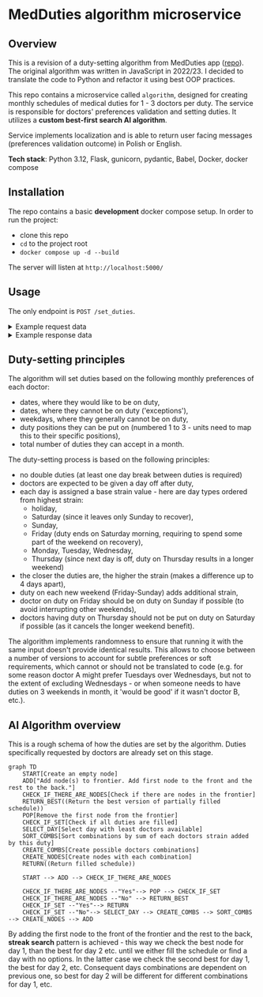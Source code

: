 # MedDuties algorithm microservice

## Overview
This is a revision of a duty-setting algorithm from MedDuties app ([repo](https://github.com/marcinbogdanowicz/MedDuties)). The original algorithm was written in JavaScript in 2022/23. I decided to translate the code to Python and refactor it using best OOP practices.

This repo contains a microservice called `algorithm`, designed for creating monthly schedules of medical duties
for 1 - 3 doctors per duty. The service is responsible for doctors' preferences validation and setting duties. It utilizes a **custom best-first search AI algorithm**.

Service implements localization and is able to return user facing messages (preferences validation outcome) in Polish or English.

**Tech stack**: Python 3.12, Flask, gunicorn, pydantic, Babel, Docker, docker compose

## Installation

The repo contains a basic **development** docker compose setup. In order to run the project:
- clone this repo
- `cd` to the project root
- `docker compose up -d --build`

The server will listen at `http://localhost:5000/`

## Usage

The only endpoint is `POST /set_duties`.

<details>
<summary>Example request data</summary>

```json
{
    "year": 2025,
    "month": 1,
    "doctors_per_duty": 2,
    "doctors": [
        {
            "pk": 1,
            "name": "Elizabeth Davis",
            "preferences": {
                "exceptions": [11, 12, 13],
                "requested_days": [10, 14],
                "preferred_weekdays": [0, 1, 3, 4, 5, 6],
                "preferred_positions": [1, 2],
                "maximum_accepted_duties": 15
            },
            "last_month_duties": [19, 24],
            "next_month_duties": [1, 17]
        },
        {
            "pk": 2,
            "name": "Dustin Bray",
            "preferences": {
                "exceptions": [],
                "requested_days": [],
                "preferred_weekdays": [0, 1, 2, 3, 4, 5, 6],
                "preferred_positions": [1, 2],
                "maximum_accepted_duties": 15
            },
            "last_month_duties": [],
            "next_month_duties": []
        },
        {
            "pk": 3,
            "name": "Matthew Garrett",
            "preferences": {
                "exceptions": [],
                "requested_days": [],
                "preferred_weekdays": [0, 1, 2, 3, 4, 5, 6],
                "preferred_positions": [1, 2],
                "maximum_accepted_duties": 15
            },
            "last_month_duties": [],
            "next_month_duties": []
        },
        {
            "pk": 4,
            "name": "Tammy Ward",
            "preferences": {
                "exceptions": [],
                "requested_days": [],
                "preferred_weekdays": [0, 1, 2, 3, 4, 5, 6],
                "preferred_positions": [1, 2],
                "maximum_accepted_duties": 15
            },
            "last_month_duties": [],
            "next_month_duties": []
        },
        {
            "pk": 5,
            "name": "Connor Murphy",
            "preferences": {
                "exceptions": [],
                "requested_days": [],
                "preferred_weekdays": [0, 1, 2, 3, 4, 5, 6],
                "preferred_positions": [1, 2],
                "maximum_accepted_duties": 15
            },
            "last_month_duties": [],
            "next_month_duties": []
        }
    ],
    "duties": [
        {
            "pk": 1,
            "doctor_pk": 5,
            "day": 1,
            "position": 2,
            "strain_points": 20,
            "set_by_user": true
        },
        {
            "pk": 2,
            "doctor_pk": 1,
            "day": 3,
            "position": 1,
            "strain_points": 15,
            "set_by_user": true
        }
    ],
    "locale": "pl" // optional; available options: pl, en
}
```
</details>

<details>
<summary>Example response data</summary>

```json
{
    "duties": [
        {
            "day": 1,
            "doctor_pk": 2,
            "pk": null,
            "position": 1,
            "set_by_user": false,
            "strain_points": 140
        },
        {
            "day": 1,
            "doctor_pk": 5,
            "pk": 1,
            "position": 2,
            "set_by_user": true,
            "strain_points": 20
        },
        {
            "day": 2,
            "doctor_pk": 4,
            "pk": null,
            "position": 1,
            "set_by_user": false,
            "strain_points": 70
        },
        {
            "day": 2,
            "doctor_pk": 3,
            "pk": null,
            "position": 2,
            "set_by_user": false,
            "strain_points": 70
        },
        {
            "day": 3,
            "doctor_pk": 1,
            "pk": 2,
            "position": 1,
            "set_by_user": true,
            "strain_points": 15
        },
        {
            "day": 3,
            "doctor_pk": 5,
            "pk": null,
            "position": 2,
            "set_by_user": false,
            "strain_points": 90
        },
        {
            "day": 4,
            "doctor_pk": 2,
            "pk": null,
            "position": 1,
            "set_by_user": false,
            "strain_points": 110
        },
        {
            "day": 4,
            "doctor_pk": 3,
            "pk": null,
            "position": 2,
            "set_by_user": false,
            "strain_points": 110
        },
        {
            "day": 5,
            "doctor_pk": 1,
            "pk": null,
            "position": 1,
            "set_by_user": false,
            "strain_points": 100
        },
        {
            "day": 5,
            "doctor_pk": 5,
            "pk": null,
            "position": 2,
            "set_by_user": false,
            "strain_points": 100
        },
        {
            "day": 6,
            "doctor_pk": 4,
            "pk": null,
            "position": 1,
            "set_by_user": false,
            "strain_points": 140
        },
        {
            "day": 6,
            "doctor_pk": 2,
            "pk": null,
            "position": 2,
            "set_by_user": false,
            "strain_points": 140
        },
        {
            "day": 7,
            "doctor_pk": 1,
            "pk": null,
            "position": 1,
            "set_by_user": false,
            "strain_points": 80
        },
        {
            "day": 7,
            "doctor_pk": 3,
            "pk": null,
            "position": 2,
            "set_by_user": false,
            "strain_points": 80
        },
        {
            "day": 8,
            "doctor_pk": 4,
            "pk": null,
            "position": 1,
            "set_by_user": false,
            "strain_points": 80
        },
        {
            "day": 8,
            "doctor_pk": 5,
            "pk": null,
            "position": 2,
            "set_by_user": false,
            "strain_points": 80
        },
        {
            "day": 9,
            "doctor_pk": 2,
            "pk": null,
            "position": 1,
            "set_by_user": false,
            "strain_points": 70
        },
        {
            "day": 9,
            "doctor_pk": 3,
            "pk": null,
            "position": 2,
            "set_by_user": false,
            "strain_points": 70
        },
        {
            "day": 10,
            "doctor_pk": 4,
            "pk": null,
            "position": 1,
            "set_by_user": false,
            "strain_points": 90
        },
        {
            "day": 10,
            "doctor_pk": 1,
            "pk": null,
            "position": 2,
            "set_by_user": false,
            "strain_points": 90
        },
        {
            "day": 11,
            "doctor_pk": 5,
            "pk": null,
            "position": 1,
            "set_by_user": false,
            "strain_points": 110
        },
        {
            "day": 11,
            "doctor_pk": 2,
            "pk": null,
            "position": 2,
            "set_by_user": false,
            "strain_points": 110
        },
        {
            "day": 12,
            "doctor_pk": 4,
            "pk": null,
            "position": 1,
            "set_by_user": false,
            "strain_points": 100
        },
        {
            "day": 12,
            "doctor_pk": 1,
            "pk": null,
            "position": 2,
            "set_by_user": false,
            "strain_points": 100
        },
        {
            "day": 13,
            "doctor_pk": 5,
            "pk": null,
            "position": 1,
            "set_by_user": false,
            "strain_points": 80
        },
        {
            "day": 13,
            "doctor_pk": 3,
            "pk": null,
            "position": 2,
            "set_by_user": false,
            "strain_points": 80
        },
        {
            "day": 14,
            "doctor_pk": 2,
            "pk": null,
            "position": 1,
            "set_by_user": false,
            "strain_points": 80
        },
        {
            "day": 14,
            "doctor_pk": 1,
            "pk": null,
            "position": 2,
            "set_by_user": false,
            "strain_points": 80
        },
        {
            "day": 15,
            "doctor_pk": 3,
            "pk": null,
            "position": 1,
            "set_by_user": false,
            "strain_points": 80
        },
        {
            "day": 15,
            "doctor_pk": 4,
            "pk": null,
            "position": 2,
            "set_by_user": false,
            "strain_points": 80
        },
        {
            "day": 16,
            "doctor_pk": 2,
            "pk": null,
            "position": 1,
            "set_by_user": false,
            "strain_points": 70
        },
        {
            "day": 16,
            "doctor_pk": 5,
            "pk": null,
            "position": 2,
            "set_by_user": false,
            "strain_points": 70
        },
        {
            "day": 17,
            "doctor_pk": 3,
            "pk": null,
            "position": 1,
            "set_by_user": false,
            "strain_points": 90
        },
        {
            "day": 17,
            "doctor_pk": 4,
            "pk": null,
            "position": 2,
            "set_by_user": false,
            "strain_points": 90
        },
        {
            "day": 18,
            "doctor_pk": 1,
            "pk": null,
            "position": 1,
            "set_by_user": false,
            "strain_points": 110
        },
        {
            "day": 18,
            "doctor_pk": 5,
            "pk": null,
            "position": 2,
            "set_by_user": false,
            "strain_points": 110
        },
        {
            "day": 19,
            "doctor_pk": 3,
            "pk": null,
            "position": 1,
            "set_by_user": false,
            "strain_points": 100
        },
        {
            "day": 19,
            "doctor_pk": 4,
            "pk": null,
            "position": 2,
            "set_by_user": false,
            "strain_points": 100
        },
        {
            "day": 20,
            "doctor_pk": 1,
            "pk": null,
            "position": 1,
            "set_by_user": false,
            "strain_points": 80
        },
        {
            "day": 20,
            "doctor_pk": 2,
            "pk": null,
            "position": 2,
            "set_by_user": false,
            "strain_points": 80
        },
        {
            "day": 21,
            "doctor_pk": 5,
            "pk": null,
            "position": 1,
            "set_by_user": false,
            "strain_points": 80
        },
        {
            "day": 21,
            "doctor_pk": 3,
            "pk": null,
            "position": 2,
            "set_by_user": false,
            "strain_points": 80
        },
        {
            "day": 22,
            "doctor_pk": 2,
            "pk": null,
            "position": 1,
            "set_by_user": false,
            "strain_points": 80
        },
        {
            "day": 22,
            "doctor_pk": 4,
            "pk": null,
            "position": 2,
            "set_by_user": false,
            "strain_points": 80
        },
        {
            "day": 23,
            "doctor_pk": 1,
            "pk": null,
            "position": 1,
            "set_by_user": false,
            "strain_points": 70
        },
        {
            "day": 23,
            "doctor_pk": 5,
            "pk": null,
            "position": 2,
            "set_by_user": false,
            "strain_points": 70
        },
        {
            "day": 24,
            "doctor_pk": 4,
            "pk": null,
            "position": 1,
            "set_by_user": false,
            "strain_points": 90
        },
        {
            "day": 24,
            "doctor_pk": 3,
            "pk": null,
            "position": 2,
            "set_by_user": false,
            "strain_points": 90
        },
        {
            "day": 25,
            "doctor_pk": 2,
            "pk": null,
            "position": 1,
            "set_by_user": false,
            "strain_points": 110
        },
        {
            "day": 25,
            "doctor_pk": 1,
            "pk": null,
            "position": 2,
            "set_by_user": false,
            "strain_points": 110
        },
        {
            "day": 26,
            "doctor_pk": 4,
            "pk": null,
            "position": 1,
            "set_by_user": false,
            "strain_points": 100
        },
        {
            "day": 26,
            "doctor_pk": 3,
            "pk": null,
            "position": 2,
            "set_by_user": false,
            "strain_points": 100
        },
        {
            "day": 27,
            "doctor_pk": 5,
            "pk": null,
            "position": 1,
            "set_by_user": false,
            "strain_points": 80
        },
        {
            "day": 27,
            "doctor_pk": 2,
            "pk": null,
            "position": 2,
            "set_by_user": false,
            "strain_points": 80
        },
        {
            "day": 28,
            "doctor_pk": 4,
            "pk": null,
            "position": 1,
            "set_by_user": false,
            "strain_points": 80
        },
        {
            "day": 28,
            "doctor_pk": 1,
            "pk": null,
            "position": 2,
            "set_by_user": false,
            "strain_points": 80
        },
        {
            "day": 29,
            "doctor_pk": 5,
            "pk": null,
            "position": 1,
            "set_by_user": false,
            "strain_points": 80
        },
        {
            "day": 29,
            "doctor_pk": 3,
            "pk": null,
            "position": 2,
            "set_by_user": false,
            "strain_points": 80
        },
        {
            "day": 30,
            "doctor_pk": 1,
            "pk": null,
            "position": 1,
            "set_by_user": false,
            "strain_points": 70
        },
        {
            "day": 30,
            "doctor_pk": 2,
            "pk": null,
            "position": 2,
            "set_by_user": false,
            "strain_points": 70
        },
        {
            "day": 31,
            "doctor_pk": 4,
            "pk": null,
            "position": 1,
            "set_by_user": false,
            "strain_points": 90
        },
        {
            "day": 31,
            "doctor_pk": 3,
            "pk": null,
            "position": 2,
            "set_by_user": false,
            "strain_points": 90
        }
    ],
    "errors": [],
    "were_all_duties_set": true,
    "were_any_duties_set": true
}
```
</details>

## Duty-setting principles

The algorithm will set duties based on the following monthly preferences of each doctor:
- dates, where they would like to be on duty,
- dates, where they cannot be on duty ('exceptions'),
- weekdays, where they generally cannot be on duty,
- duty positions they can be put on (numbered 1 to 3 - units need to map this to their specific positions),
- total number of duties they can accept in a month.

The duty-setting process is based on the following principles:
- no double duties (at least one day break between duties is required)
- doctors are expected to be given a day off after duty,
- each day is assigned a base strain value - here are day types ordered from highest strain:
    - holiday,
    - Saturday (since it leaves only Sunday to recover),
    - Sunday,
    - Friday (duty ends on Saturday morning, requiring to spend some part of the weekend on recovery),
    - Monday, Tuesday, Wednesday,
    - Thursday (since next day is off, duty on Thursday results in a longer weekend)
- the closer the duties are, the higher the strain (makes a difference up to 4 days apart),
- duty on each new weekend (Friday-Sunday) adds additional strain,
- doctor on duty on Friday should be on duty on Sunday if possible (to avoid interrupting other weekends),
- doctors having duty on Thursday should not be put on duty on Saturday if possible (as it cancels the longer weekend benefit).

The algorithm implements randomness to ensure that running it with the same input doesn't provide identical results. This allows to choose between a number of versions to account for subtle preferences or soft requirements, which cannot or should not be translated to code (e.g. for some reason doctor A might prefer Tuesdays over Wednesdays, but not to the extent of excluding Wednesdays - or when someone needs to have duties on 3 weekends in month, it 'would be good' if it wasn't doctor B, etc.).

## AI Algorithm overview

This is a rough schema of how the duties are set by the algorithm. Duties specifically requested by doctors are already set on this stage.

```mermaid
graph TD
    START[Create an empty node]
    ADD["Add node(s) to frontier. Add first node to the front and the rest to the back."]
    CHECK_IF_THERE_ARE_NODES[Check if there are nodes in the frontier]
    RETURN_BEST((Return the best version of partially filled schedule))
    POP[Remove the first node from the frontier]
    CHECK_IF_SET[Check if all duties are filled]
    SELECT_DAY[Select day with least doctors available]
    SORT_COMBS[Sort combinations by sum of each doctors strain added by this duty]
    CREATE_COMBS[Create possible doctors combinations]
    CREATE_NODES[Create nodes with each combination]
    RETURN((Return filled schedule))

    START --> ADD --> CHECK_IF_THERE_ARE_NODES
    
    CHECK_IF_THERE_ARE_NODES --"Yes"--> POP --> CHECK_IF_SET
    CHECK_IF_THERE_ARE_NODES --"No" --> RETURN_BEST
    CHECK_IF_SET --"Yes"--> RETURN
    CHECK_IF_SET --"No"--> SELECT_DAY --> CREATE_COMBS --> SORT_COMBS --> CREATE_NODES --> ADD
```

By adding the first node to the front of the frontier and the rest to the back, **streak search** pattern is achieved - this way we check the best node for day 1, than the best for day 2 etc. until we either fill the schedule or find a day with no options. In the latter case we check the second best for day 1, the best for day 2, etc. Consequent days combinations are dependent on previous one, so best for day 2 will be different for different combinations for day 1, etc.
